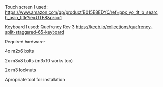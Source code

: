 Touch screen I used: https://www.amazon.com/gp/product/B015E8EDYQ/ref=ppx_yo_dt_b_search_asin_title?ie=UTF8&psc=1

Keyboard I used: Quefrency Rev 3 https://keeb.io/collections/quefrency-split-staggered-65-keyboard

Required hardware:

4x m2x6 bolts

2x m3x8 bolts (m3x10 works too)

2x m3 locknuts

Apropriate tool for installation
